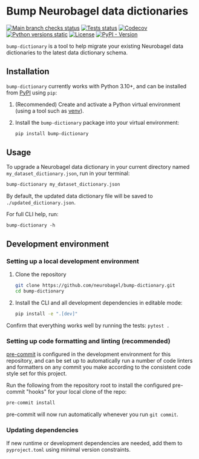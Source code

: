 # Bump Neurobagel data dictionaries

[![Main branch checks status](https://img.shields.io/github/check-runs/neurobagel/bump-dictionary/main?style=flat-square&logo=github)](https://github.com/neurobagel/bump-dictionary/actions?query=branch:main)
[![Tests status](https://img.shields.io/github/actions/workflow/status/neurobagel/bump-dictionary/test.yaml?branch=main&style=flat-square&logo=github&label=tests)](https://github.com/neurobagel/bump-dictionary/actions/workflows/test.yaml)
[![Codecov](https://img.shields.io/codecov/c/github/neurobagel/bump-dictionary?style=flat-square&logo=codecov&link=https%3A%2F%2Fcodecov.io%2Fgh%2Fneurobagel%2Fbump-dictionary)](https://app.codecov.io/gh/neurobagel/bump-dictionary)
[![Python versions static](https://img.shields.io/badge/python-3.10%20%7C%203.11-blue?style=flat-square&logo=python)](https://www.python.org)
[![License](https://img.shields.io/github/license/neurobagel/bump-dictionary?style=flat-square&color=purple&link=LICENSE)](LICENSE)
[![PyPI - Version](https://img.shields.io/pypi/v/bump-dictionary?style=flat-square&logo=pypi&link=https%3A%2F%2Fimg.shields.io%2Fpypi%2Fv%2Fbump-dictionary)](https://pypi.org/project/bump-dictionary/)

`bump-dictionary` is a tool to help migrate your existing Neurobagel data dictionaries to the latest data dictionary schema.

## Installation

`bump-dictionary` currently works with Python 3.10+, and can be installed from [PyPI](https://pypi.org/project/bagel/) using `pip`:

1. (Recommended) Create and activate a Python virtual environment (using a tool such as [venv](https://packaging.python.org/en/latest/guides/installing-using-pip-and-virtual-environments/#create-and-use-virtual-environments)).

2. Install the `bump-dictionary` package into your virtual environment:
    ```bash
    pip install bump-dictionary
    ```

## Usage

To upgrade a Neurobagel data dictionary in your current directory named `my_dataset_dictionary.json`, run in your terminal:

```bash
bump-dictionary my_dataset_dictionary.json
```

By default, the updated data dictionary file will be saved to `./updated_dictionary.json`.

For full CLI help, run:
```
bump-dictionary -h
```

## Development environment

### Setting up a local development environment
1. Clone the repository

    ```bash
    git clone https://github.com/neurobagel/bump-dictionary.git
    cd bump-dictionary
    ```

2. Install the CLI and all development dependencies in editable mode:

    ```bash
    pip install -e ".[dev]"
    ```

Confirm that everything works well by running the tests: 
`pytest .`

### Setting up code formatting and linting (recommended)

[pre-commit](https://pre-commit.com/) is configured in the development environment for this repository, and can be set up to automatically run a number of code linters and formatters on any commit you make according to the consistent code style set for this project.

Run the following from the repository root to install the configured pre-commit "hooks" for your local clone of the repo:
```bash
pre-commit install
```

pre-commit will now run automatically whenever you run `git commit`.

### Updating dependencies
If new runtime or development dependencies are needed, add them to `pyproject.toml` using minimal version constraints.
